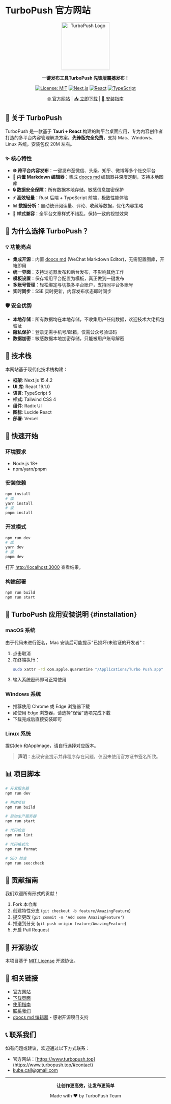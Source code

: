 # TurboPush 官方网站

<div align="center">

<img src="https://www.turbopush.top/logo.png" alt="TurboPush Logo" width="150" height="auto" />

**一键发布工具TurboPush 先锋版震撼发布！**

[![License: MIT](https://img.shields.io/badge/License-MIT-yellow.svg)](https://opensource.org/licenses/MIT)
[![Next.js](https://img.shields.io/badge/Next.js-15.4.2-black)](https://nextjs.org/)
[![React](https://img.shields.io/badge/React-19.1.0-blue)](https://reactjs.org/)
[![TypeScript](https://img.shields.io/badge/TypeScript-5-blue)](https://www.typescriptlang.org/)

[🌐 官方网站](https://www.turbopush.top) | [📥 立即下载](https://www.turbopush.top/#download) | [📖 安装指南](#installation)

</div>

## 🚀 关于 TurboPush

TurboPush 是一款基于 **Tauri + React** 构建的跨平台桌面应用，专为内容创作者打造的多平台内容管理解决方案。**先锋版完全免费**，支持 Mac、Windows、Linux 系统，安装包仅 20M 左右。

### ✨ 核心特性

- **🌐 跨平台内容发布**：一键发布至微信、头条、知乎、微博等多个社交平台
- **📝 内置 Markdown 编辑器**：集成 [doocs md](https://github.com/doocs/md) 编辑器并深度定制，支持本地图库
- **🔒 数据安全保障**：所有数据本地存储，敏感信息加密保护
- **⚡ 高效轻量**：Rust 后端 + TypeScript 前端，极致性能体验
- **📊 数据分析**：自动统计阅读量、评论、收藏等数据，优化内容策略
- **🎨 样式兼容**：全平台文章样式不错乱，保持一致的视觉效果

## 🎯 为什么选择 TurboPush？

### 💡 功能亮点

- **集成开源**：内置 [doocs md](https://github.com/doocs/md) (WeChat Markdown Editor)，无需配置图库，开箱即用
- **统一界面**：支持浏览器发布和后台发布，不影响其他工作
- **模板设置**：保存常用平台配置为模板，真正做到一键发布
- **多账号管理**：轻松绑定与切换多平台账户，支持同平台多账号
- **实时同步**：SSE 实时更新，内容发布状态即时同步

### 🛡️ 安全优势

- **本地存储**：所有数据均在本地存储，不收集用户任何数据，欢迎技术大佬抓包验证
- **隐私保护**：登录无需手机号/邮箱，仅需公众号验证码
- **数据加密**：敏感数据本地加密存储，只能被用户账号解密

## 🔧 技术栈

本网站基于现代化技术栈构建：

- **框架**: Next.js 15.4.2
- **UI 库**: React 19.1.0
- **语言**: TypeScript 5
- **样式**: Tailwind CSS 4
- **组件**: Radix UI
- **图标**: Lucide React
- **部署**: Vercel

## 🚀 快速开始

### 环境要求

- Node.js 18+
- npm/yarn/pnpm

### 安装依赖

```bash
npm install
# 或
yarn install
# 或
pnpm install
```

### 开发模式

```bash
npm run dev
# 或
yarn dev
# 或
pnpm dev
```

打开 [http://localhost:3000](http://localhost:3000) 查看结果。

### 构建部署

```bash
npm run build
npm run start
```

## 📱 TurboPush 应用安装说明 {#installation}

### macOS 系统

由于代码未进行签名，Mac 安装后可能提示"已损坏/未验证的开发者"：

1. 点击取消
2. 在终端执行：
   ```bash
   sudo xattr -rd com.apple.quarantine "/Applications/Turbo Push.app"
   ```
3. 输入系统密码即可正常使用

### Windows 系统

- 推荐使用 Chrome 或 Edge 浏览器下载
- 如使用 Edge 浏览器，请选择"保留"选项完成下载
- 下载完成后直接安装即可

### Linux 系统

提供deb 和AppImage，请自行选择对应版本。

> **声明**：出现安全提示并非程序存在问题，仅因未使用官方证书签名所致。

## 📊 项目脚本

```bash
# 开发服务器
npm run dev

# 构建项目
npm run build

# 启动生产服务器
npm run start

# 代码检查
npm run lint

# 代码格式化
npm run format

# SEO 检查
npm run seo:check
```

## 🤝 贡献指南

我们欢迎所有形式的贡献！

1. Fork 本仓库
2. 创建特性分支 (`git checkout -b feature/AmazingFeature`)
3. 提交更改 (`git commit -m 'Add some AmazingFeature'`)
4. 推送到分支 (`git push origin feature/AmazingFeature`)
5. 开启 Pull Request

## 📄 开源协议

本项目基于 [MIT License](LICENSE) 开源协议。

## 🔗 相关链接

- [官方网站](https://www.turbopush.top)
- [下载页面](https://www.turbopush.top/#download)
- [使用指南](https://www.turbopush.top/#guide)
- [联系我们](https://www.turbopush.top/#contact)
- [doocs md 编辑器](https://github.com/doocs/md) - 感谢开源项目支持

## 📞 联系我们

如有问题或建议，欢迎通过以下方式联系：

- 官方网站：[https://www.turbopush.top](https://www.turbopush.top/#contact)
- kube.call@gmail.com

---

<div align="center">

**让创作更高效，让发布更简单**

Made with ❤️ by TurboPush Team

</div>
